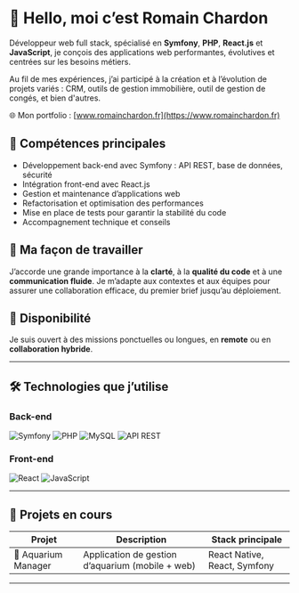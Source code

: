 # 👋 Hello, moi c’est Romain Chardon

Développeur web full stack, spécialisé en **Symfony**, **PHP**, **React.js** et **JavaScript**, je conçois des applications web performantes, évolutives et centrées sur les besoins métiers.

Au fil de mes expériences, j’ai participé à la création et à l’évolution de projets variés : CRM, outils de gestion immobilière, outil de gestion de congés, et bien d'autres. 

🌐 Mon portfolio : [www.romainchardon.fr](https://www.romainchardon.fr)

## 💼 Compétences principales

- Développement back-end avec Symfony : API REST, base de données, sécurité
- Intégration front-end avec React.js
- Gestion et maintenance d’applications web
- Refactorisation et optimisation des performances
- Mise en place de tests pour garantir la stabilité du code
- Accompagnement technique et conseils

## 🧠 Ma façon de travailler

J’accorde une grande importance à la **clarté**, à la **qualité du code** et à une **communication fluide**. Je m’adapte aux contextes et aux équipes pour assurer une collaboration efficace, du premier brief jusqu’au déploiement.

## 🚀 Disponibilité

Je suis ouvert à des missions ponctuelles ou longues, en **remote** ou en **collaboration hybride**.

---

## 🛠️ Technologies que j’utilise

### Back-end
![Symfony](https://img.shields.io/badge/Symfony-000000?style=for-the-badge&logo=symfony&logoColor=white)
![PHP](https://img.shields.io/badge/PHP-777BB4?style=for-the-badge&logo=php&logoColor=white)
![MySQL](https://img.shields.io/badge/MySQL-4479A1?style=for-the-badge&logo=mysql&logoColor=white)
![API REST](https://img.shields.io/badge/API--REST-FF6F00?style=for-the-badge)

### Front-end
![React](https://img.shields.io/badge/React-20232A?style=for-the-badge&logo=react&logoColor=61DAFB)
![JavaScript](https://img.shields.io/badge/JavaScript-F7DF1E?style=for-the-badge&logo=javascript&logoColor=black)

---

## 📂 Projets en cours

| Projet               | Description                                      | Stack principale             |
| -------------------- | ------------------------------------------------ | ---------------------------- |
| 🐠 Aquarium Manager  | Application de gestion d’aquarium (mobile + web) | React Native, React, Symfony |

---
